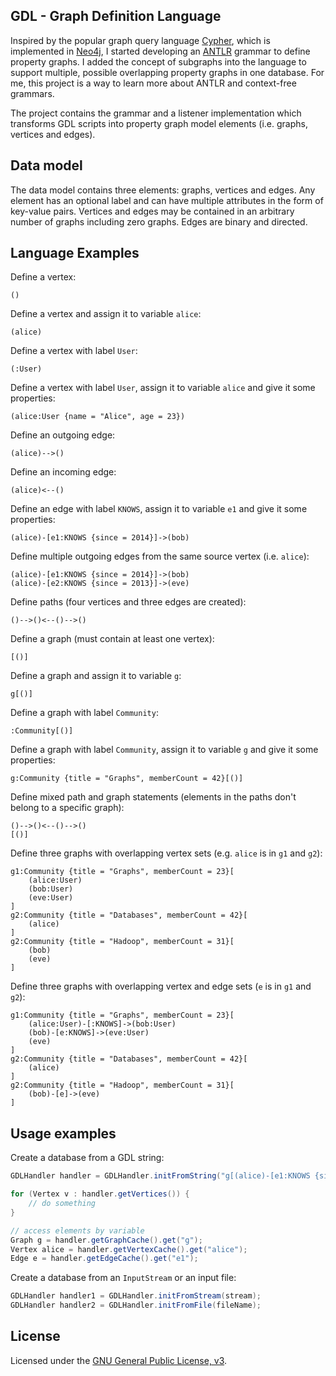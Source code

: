 ## GDL - Graph Definition Language

Inspired by the popular graph query language [Cypher](http://neo4j.com/docs/stable/cypher-query-lang.html),
which is implemented in [Neo4j](http://neo4j.com/), I started developing an [ANTLR](http://www.antlr.org/)
grammar to define property graphs. I added the concept of subgraphs into the language to support multiple, 
possible overlapping property graphs in one database. For me, this project is a way to learn more about 
ANTLR and context-free grammars.

The project contains the grammar and a listener implementation which transforms GDL scripts into
property graph model elements (i.e. graphs, vertices and edges).

## Data model

The data model contains three elements: graphs, vertices and edges. Any element has an optional
label and can have multiple attributes in the form of key-value pairs. Vertices and edges may 
be contained in an arbitrary number of graphs including zero graphs. Edges are binary and directed.

## Language Examples

Define a vertex:

```
()
```

Define a vertex and assign it to variable `alice`:

```
(alice)
```

Define a vertex with label `User`:

```
(:User)
```

Define a vertex with label `User`, assign it to variable `alice` and give it some properties:

```
(alice:User {name = "Alice", age = 23})
```

Define an outgoing edge:

```
(alice)-->()
```

Define an incoming edge:

```
(alice)<--()
```

Define an edge with label `KNOWS`, assign it to variable `e1` and give it some properties:

```
(alice)-[e1:KNOWS {since = 2014}]->(bob)
```

Define multiple outgoing edges from the same source vertex (i.e. `alice`):

```
(alice)-[e1:KNOWS {since = 2014}]->(bob)
(alice)-[e2:KNOWS {since = 2013}]->(eve)
```

Define paths (four vertices and three edges are created):

```
()-->()<--()-->()
```

Define a graph (must contain at least one vertex):

```
[()]
```

Define a graph and assign it to variable `g`:

```
g[()]
```

Define a graph with label `Community`:

```
:Community[()]
```

Define a graph with label `Community`, assign it to variable `g` and give it some properties:

```
g:Community {title = "Graphs", memberCount = 42}[()]
```

Define mixed path and graph statements (elements in the paths don't belong to a specific graph):

```
()-->()<--()-->()
[()]
```

Define three graphs with overlapping vertex sets (e.g. `alice` is in `g1` and `g2`):

```
g1:Community {title = "Graphs", memberCount = 23}[
    (alice:User)
    (bob:User)
    (eve:User)
]
g2:Community {title = "Databases", memberCount = 42}[
    (alice)
]
g2:Community {title = "Hadoop", memberCount = 31}[
    (bob)
    (eve)
]
```

Define three graphs with overlapping vertex and edge sets (`e` is in `g1` and `g2`):

```
g1:Community {title = "Graphs", memberCount = 23}[
    (alice:User)-[:KNOWS]->(bob:User)
    (bob)-[e:KNOWS]->(eve:User)
    (eve)
]
g2:Community {title = "Databases", memberCount = 42}[
    (alice)
]
g2:Community {title = "Hadoop", memberCount = 31}[
    (bob)-[e]->(eve)
]
```

## Usage examples

Create a database from a GDL string:

```java
GDLHandler handler = GDLHandler.initFromString("g[(alice)-[e1:KNOWS {since = 2014}]->(bob)]");

for (Vertex v : handler.getVertices()) {
    // do something
}

// access elements by variable
Graph g = handler.getGraphCache().get("g");
Vertex alice = handler.getVertexCache().get("alice");
Edge e = handler.getEdgeCache().get("e1");
```

Create a database from an `InputStream` or an input file:

```java
GDLHandler handler1 = GDLHandler.initFromStream(stream);
GDLHandler handler2 = GDLHandler.initFromFile(fileName);
```

## License

Licensed under the [GNU General Public License, v3](http://www.gnu.org/licenses/gpl-3.0.html).
